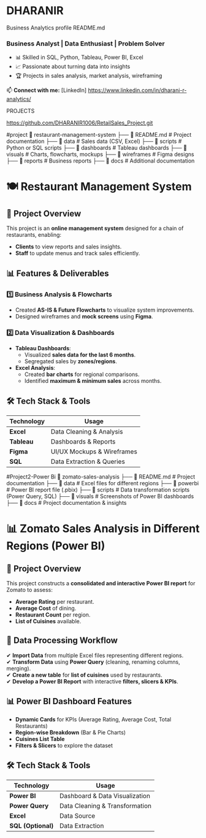 # DHARANIR
Business Analytics profile
README.md 
### Business Analyst | Data Enthusiast | Problem Solver

- 📊 Skilled in SQL, Python, Tableau, Power BI, Excel
- 📈 Passionate about turning data into insights
- 🏆 Projects in sales analysis, market analysis, wireframing

📫 **Connect with me:** [LinkedIn] https://www.linkedin.com/in/dharani-r-analytics/

PROJECTS

https://github.com/DHARANIR1006/RetailSales_Project.git








#project
📂 restaurant-management-system
 ├── 📜 README.md            # Project documentation
 ├── 📂 data                 # Sales data (CSV, Excel)
 ├── 📂 scripts              # Python or SQL scripts
 ├── 📂 dashboards           # Tableau dashboards
 ├── 📂 visuals              # Charts, flowcharts, mockups
 ├── 📂 wireframes           # Figma designs
 ├── 📂 reports              # Business reports
 ├── 📂 docs                 # Additional documentation


 # 🍽️ Restaurant Management System

## 📌 Project Overview
This project is an **online management system** designed for a chain of restaurants, enabling:
- **Clients** to view reports and sales insights.
- **Staff** to update menus and track sales efficiently.

## 📊 Features & Deliverables
### 1️⃣ **Business Analysis & Flowcharts**
- Created **AS-IS & Future Flowcharts** to visualize system improvements.
- Designed wireframes and **mock screens** using **Figma**.

### 2️⃣ **Data Visualization & Dashboards**
- **Tableau Dashboards**:
  - Visualized **sales data for the last 6 months**.
  - Segregated sales by **zones/regions**.
- **Excel Analysis**:
  - Created **bar charts** for regional comparisons.
  - Identified **maximum & minimum sales** across months.

## 🛠️ Tech Stack & Tools
| **Technology** | **Usage** |
|---------------|----------|
| **Excel** | Data Cleaning & Analysis |
| **Tableau** | Dashboards & Reports |
| **Figma** | UI/UX Mockups & Wireframes |
| **SQL** | Data Extraction & Queries |


#Project2-Power Bi
📂 zomato-sales-analysis
 ├── 📜 README.md            # Project documentation
 ├── 📂 data                 # Excel files for different regions
 ├── 📂 powerbi              # Power BI report file (.pbix)
 ├── 📂 scripts              # Data transformation scripts (Power Query, SQL)
 ├── 📂 visuals              # Screenshots of Power BI dashboards
 ├── 📂 docs                 # Project documentation & insights

# 📊 Zomato Sales Analysis in Different Regions (Power BI)

## 📌 Project Overview
This project constructs a **consolidated and interactive Power BI report** for Zomato to assess:
- **Average Rating** per restaurant.
- **Average Cost** of dining.
- **Restaurant Count** per region.
- **List of Cuisines** available.

## 📁 Data Processing Workflow
✔ **Import Data** from multiple Excel files representing different regions.  
✔ **Transform Data** using **Power Query** (cleaning, renaming columns, merging).  
✔ **Create a new table** for **list of cuisines** used by restaurants.  
✔ **Develop a Power BI Report** with interactive **filters, slicers & KPIs**.  

## 📊 Power BI Dashboard Features
- **Dynamic Cards** for KPIs (Average Rating, Average Cost, Total Restaurants)
- **Region-wise Breakdown** (Bar & Pie Charts)
- **Cuisines List Table**
- **Filters & Slicers** to explore the dataset

## 🛠️ Tech Stack & Tools
| **Technology** | **Usage** |
|---------------|----------|
| **Power BI** | Dashboard & Data Visualization |
| **Power Query** | Data Cleaning & Transformation |
| **Excel** | Data Source |
| **SQL (Optional)** | Data Extraction |






 
 
